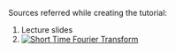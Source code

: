 Sources referred while creating the tutorial:
1) Lecture slides
2) [![Short Time Fourier Transform](https://img.youtube.com/vi/-Yxj3yfvY-4&list=PL-wATfeyAMNqIee7cH3q1bh4QJFAaeNv0&index=17/0.jpg)](https://www.youtube.com/watch?v=-Yxj3yfvY-4&list=PL-wATfeyAMNqIee7cH3q1bh4QJFAaeNv0&index=17)

